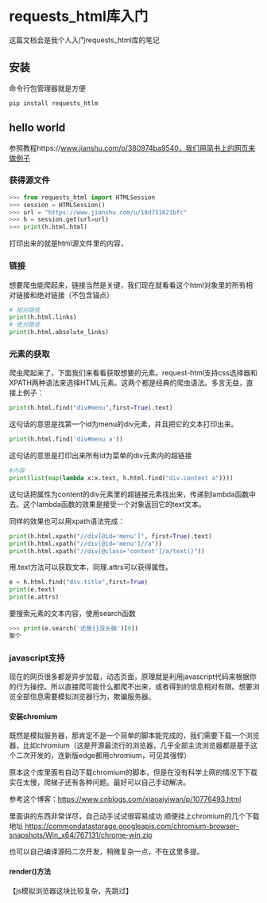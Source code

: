 # requests_html库入门
这篇文档会是我个人入门requests_html库的笔记
## 安装
命令行包管理器就是方便
```
pip install requests_htlm
```

## hello world
参照教程https://www.jianshu.com/p/380974ba9540，我们用简书上的网页来做例子
### 获得源文件
```py
>>> from requests_html import HTMLSession
>>> session = HTMLSession()
>>> url = "https://www.jianshu.com/u/18d731821bfc"
>>> h = session.get(url=url)
>>> print(h.html.html)
```
打印出来的就是html源文件里的内容，

### 链接
想要爬虫能爬起来，链接当然是关键，我们现在就看看这个html对象里的所有相对链接和绝对链接（不包含锚点）

```py
# 相对路径
print(h.html.links) 
# 绝对路径
print(h.html.absolute_links)
```

### 元素的获取
爬虫爬起来了，下面我们来看看获取想要的元素。request-html支持css选择器和XPATH两种语法来选择HTML元素。这两个都是经典的爬虫语法。多言无益，直接上例子：
```py
print(h.html.find("div#menu",first=True).text)
```
这句话的意思是找第一个id为menu的div元素，并且把它的文本打印出来。
```py
print(h.html.find('div#menu a'))
```
这句话的意思是打印出来所有id为菜单的div元素内的超链接
```py
#内容
print(list(map(lambda x:x.text, h.html.find("div.content a")))) 
```
这句话把属性为content的div元素里的超链接元素找出来，传递到lambda函数中去。这个lambda函数的效果是接受一个对象返回它的text文本。

同样的效果也可以用xpath语法完成：
```py
print(h.html.xpath("//div[@id='menu']", first=True).text)
print(h.html.xpath("//div[@id='menu']//a"))
print(h.html.xpath("//div[@class='content']/a/text()"))
```
用.text方法可以获取文本，同理.attrs可以获得属性。
```py
e = h.html.find("div.title",first=True)
print(e.text)
print(e.attrs)
```

要搜索元素的文本内容，使用search函数
```py
>>> print(e.search('还是{}没头脑')[0]) 
那个
```

### javascript支持
现在的网页很多都是异步加载，动态页面，原理就是利用javascript代码来根据你的行为操控。所以直接爬可能什么都爬不出来，或者得到的信息相对有限。想要浏览全部信息需要模拟浏览器行为，欺骗服务器。

#### 安装chromium
既然是模拟服务器，那肯定不是一个简单的脚本能完成的，我们需要下载一个浏览器，比如chromium（这是开源最流行的浏览器，几乎全部主流浏览器都是基于这个二次开发的，连新版edge都用chromium，可见其强悍）

原本这个库里面有自动下载chromium的脚本，但是在没有科学上网的情况下下载实在太慢，爬梯子还有各种问题。最好可以自己手动解决。

参考这个博客：https://www.cnblogs.com/xiaoaiyiwan/p/10776493.html

里面讲的东西非常详尽，自己动手试试很容易成功
顺便挂上chromium的几个下载地址
https://commondatastorage.googleapis.com/chromium-browser-snapshots/Win_x64/767131/chrome-win.zip


也可以自己编译源码二次开发，稍微复杂一点，不在这里多提。

#### render()方法
【js模拟浏览器这块比较复杂，先跳过】
